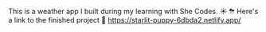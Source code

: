 This is a weather app I built during my learning with She Codes.  ☀️ ⛈
Here's a link to the finished project 🔗 https://starlit-puppy-6dbda2.netlify.app/
